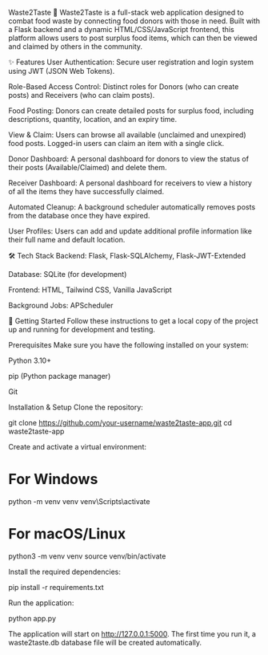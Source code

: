 Waste2Taste 🍲
Waste2Taste is a full-stack web application designed to combat food waste by connecting food donors with those in need. Built with a Flask backend and a dynamic HTML/CSS/JavaScript frontend, this platform allows users to post surplus food items, which can then be viewed and claimed by others in the community.

✨ Features
User Authentication: Secure user registration and login system using JWT (JSON Web Tokens).

Role-Based Access Control: Distinct roles for Donors (who can create posts) and Receivers (who can claim posts).

Food Posting: Donors can create detailed posts for surplus food, including descriptions, quantity, location, and an expiry time.

View & Claim: Users can browse all available (unclaimed and unexpired) food posts. Logged-in users can claim an item with a single click.

Donor Dashboard: A personal dashboard for donors to view the status of their posts (Available/Claimed) and delete them.

Receiver Dashboard: A personal dashboard for receivers to view a history of all the items they have successfully claimed.

Automated Cleanup: A background scheduler automatically removes posts from the database once they have expired.

User Profiles: Users can add and update additional profile information like their full name and default location.

🛠️ Tech Stack
Backend: Flask, Flask-SQLAlchemy, Flask-JWT-Extended

Database: SQLite (for development)

Frontend: HTML, Tailwind CSS, Vanilla JavaScript

Background Jobs: APScheduler

🚀 Getting Started
Follow these instructions to get a local copy of the project up and running for development and testing.

Prerequisites
Make sure you have the following installed on your system:

Python 3.10+

pip (Python package manager)

Git

Installation & Setup
Clone the repository:

git clone https://github.com/your-username/waste2taste-app.git
cd waste2taste-app

Create and activate a virtual environment:

# For Windows
python -m venv venv
venv\Scripts\activate

# For macOS/Linux
python3 -m venv venv
source venv/bin/activate

Install the required dependencies:

pip install -r requirements.txt

Run the application:

python app.py

The application will start on http://127.0.0.1:5000. The first time you run it, a waste2taste.db database file will be created automatically.